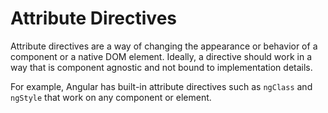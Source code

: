 # Attribute Directives

Attribute directives are a way of changing the appearance or behavior of a component or a native DOM element. Ideally, a directive should work in a way that is component agnostic and not bound to implementation details.

For example, Angular has built-in attribute directives such as `ngClass` and `ngStyle` that work on any component or element.
